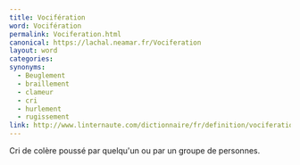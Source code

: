 ```yaml
---
title: Vocifération
word: Vocifération
permalink: Vociferation.html
canonical: https://lachal.neamar.fr/Vociferation
layout: word
categories:
synonyms:
  - Beuglement
  - braillement
  - clameur
  - cri
  - hurlement
  - rugissement
link: http://www.linternaute.com/dictionnaire/fr/definition/vociferation/
---
```


Cri de colère poussé par quelqu'un ou par un groupe de personnes.

